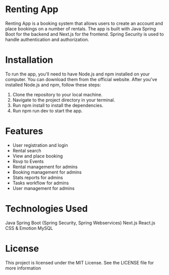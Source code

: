 # Renting App

Renting App is a booking system that allows users to create an account and place bookings on a number of rentals. The app is built with Java Spring Boot for the backend and Next.js for the frontend. Spring Security is used to handle authentication and authorization.

# Installation
To run the app, you'll need to have Node.js and npm installed on your computer. You can download them from the official website.
After you've installed Node.js and npm, follow these steps:

1. Clone the repository to your local machine.
2. Navigate to the project directory in your terminal.
3. Run npm install to install the dependencies.
4. Run npm run dev to start the app.

# Features
- User registration and login
- Rental search
- View and place booking
- Rsvp to Events
- Rental management for admins
- Booking management for admins
- Stats reports for admins
- Tasks workflow for admins
- User management for admins

# Technologies Used
Java Spring Boot (Spring Security, Spring Webservices)
Next.js
React.js
CSS & Emotion
MySQL

# License
This project is licensed under the MIT License. See the LICENSE file for more information
